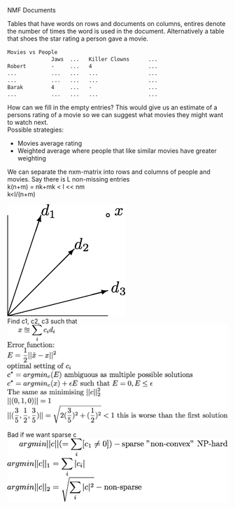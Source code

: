 NMF Documents

Tables that have words on rows and documents on columns, entires denote the number of times the word is used in the document.
Alternatively a table that shoes the star rating a person gave a movie.

````
Movies vs People
              Jaws  ...   Killer Clowns      ...
Robert        -     ...   4                  ...
...           ...   ...   ...                ...
...           ...   ...   ...                ...
Barak         4     ...   -                  ...
...           ...   ...   ...                ...
````
How can we fill in the empty entries? This would give us an estimate of a persons rating of a movie so we can suggest what movies they might want to watch next.  
Possible strategies:
* Movies average rating
* Weighted average where people that like similar movies have greater weighting


We can separate the nxm-matrix into rows and columns of people and movies. Say there is L non-missing entries  
k(n+m) = nk+mk < l << nm  
k<l/(n+m)  

![d_i](img/lecture-17/d_i.png)  
Find c1, c2, c3 such that  
![c*](img/lecture-17/c*.png)  

Bad if we want sparse c  
![argmins](img/lecture-17/argmins.png)
